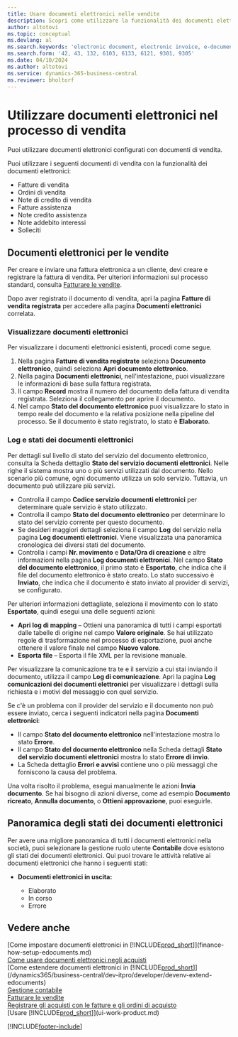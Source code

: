 ```yaml
---
title: Usare documenti elettronici nelle vendite
description: Scopri come utilizzare la funzionalità dei documenti elettronici correlata alle vendite.
author: altotovi
ms.topic: conceptual
ms.devlang: al
ms.search.keywords: 'electronic document, electronic invoice, e-document, e-invoice, sales, deliver'
ms.search.form: '42, 43, 132, 6103, 6133, 6121, 9301, 9305'
ms.date: 04/10/2024
ms.author: altotovi
ms.service: dynamics-365-business-central
ms.reviewer: bholtorf
---
```


# <a name="use-e-documents-in-the-sales-process"></a>Utilizzare documenti elettronici nel processo di vendita

Puoi utilizzare documenti elettronici configurati con documenti di vendita.

Puoi utilizzare i seguenti documenti di vendita con la funzionalità dei documenti elettronici:  

- Fatture di vendita
- Ordini di vendita
- Note di credito di vendita
- Fatture assistenza
- Note credito assistenza
- Note addebito interessi
- Solleciti

## <a name="e-documents-in-sales"></a>Documenti elettronici per le vendite

Per creare e inviare una fattura elettronica a un cliente, devi creare e registrare la fattura di vendita. Per ulteriori informazioni sul processo standard, consulta [Fatturare le vendite](sales-how-invoice-sales.md).

Dopo aver registrato il documento di vendita, apri la pagina **Fatture di vendita registrata** per accedere alla pagina **Documenti elettronici** correlata.

### <a name="view-e-documents"></a>Visualizzare documenti elettronici

Per visualizzare i documenti elettronici esistenti, procedi come segue.

1. Nella pagina **Fatture di vendita registrate** seleziona **Documento elettronico**, quindi seleziona **Apri documento elettronico**.
2. Nella pagina **Documenti elettronici**, nell'intestazione, puoi visualizzare le informazioni di base sulla fattura registrata.
3. Il campo **Record** mostra il numero del documento della fattura di vendita registrata. Seleziona il collegamento per aprire il documento.
4. Nel campo **Stato del documento elettronico** puoi visualizzare lo stato in tempo reale del documento e la relativa posizione nella pipeline del processo. Se il documento è stato registrato, lo stato è **Elaborato**.

### <a name="e-document-statuses-and-logs"></a>Log e stati dei documenti elettronici

Per dettagli sul livello di stato del servizio del documento elettronico, consulta la Scheda dettaglio **Stato del servizio documenti elettronici**. Nelle righe il sistema mostra uno o più servizi utilizzati dal documento. Nello scenario più comune, ogni documento utilizza un solo servizio. Tuttavia, un documento può utilizzare più servizi.

- Controlla il campo **Codice servizio documenti elettronici** per determinare quale servizio è stato utilizzato.
- Controlla il campo **Stato del documento elettronico** per determinare lo stato del servizio corrente per questo documento.
- Se desideri maggiori dettagli seleziona il campo **Log** del servizio nella pagina **Log documenti elettronici**. Viene visualizzata una panoramica cronologica dei diversi stati del documento.
- Controlla i campi **Nr. movimento** e **Data/Ora di creazione** e altre informazioni nella pagina **Log documenti elettronici**. Nel campo **Stato del documento elettronico**, il primo stato è **Esportato**, che indica che il file del documento elettronico è stato creato. Lo stato successivo è **Inviato**, che indica che il documento è stato inviato al provider di servizi, se configurato.

Per ulteriori informazioni dettagliate, seleziona il movimento con lo stato **Esportato**, quindi esegui una delle seguenti azioni:

- **Apri log di mapping** – Ottieni una panoramica di tutti i campi esportati dalle tabelle di origine nel campo **Valore originale**. Se hai utilizzato regole di trasformazione nel processo di esportazione, puoi anche ottenere il valore finale nel campo **Nuovo valore**.
- **Esporta file** – Esporta il file XML per la revisione manuale.

Per visualizzare la comunicazione tra te e il servizio a cui stai inviando il documento, utilizza il campo **Log di comunicazione**. Apri la pagina **Log comunicazioni dei documenti elettronici** per visualizzare i dettagli sulla richiesta e i motivi del messaggio con quel servizio.

Se c'è un problema con il provider del servizio e il documento non può essere inviato, cerca i seguenti indicatori nella pagina **Documenti elettronici**:

- Il campo **Stato del documento elettronico** nell'intestazione mostra lo stato **Errore**.
- Il campo **Stato del documento elettronico** nella Scheda dettagli **Stato del servizio documenti elettronici** mostra lo stato **Errore di invio**.
- La Scheda dettaglio **Errori e avvisi** contiene uno o più messaggi che forniscono la causa del problema.

Una volta risolto il problema, esegui manualmente le azioni **Invia documento**. Se hai bisogno di azioni diverse, come ad esempio **Documento ricreato**, **Annulla documento**, o **Ottieni approvazione**, puoi eseguirle.

## <a name="overview-of-e-document-statuses"></a>Panoramica degli stati dei documenti elettronici

Per avere una migliore panoramica di tutti i documenti elettronici nella società, puoi selezionare la gestione ruolo utente **Contabile** dove esistono gli stati dei documenti elettronici. Qui puoi trovare le attività relative ai documenti elettronici che hanno i seguenti stati:

- **Documenti elettronici in uscita:**

    - Elaborato
    - In corso
    - Errore


## <a name="see-also"></a>Vedere anche

[Come impostare documenti elettronici in [!INCLUDE[prod_short](includes/prod_short.md)]](finance-how-setup-edocuments.md)    
[Come usare documenti elettronici negli acquisti](finance-how-use-edocuments-purchase.md)  
[Come estendere documenti elettronici in [!INCLUDE[prod_short](includes/prod_short.md)]](/dynamics365/business-central/dev-itpro/developer/devenv-extend-edocuments)    
[Gestione contabile](finance.md)    
[Fatturare le vendite](sales-how-invoice-sales.md)    
[Registrare gli acquisti con le fatture e gli ordini di acquisto](purchasing-how-record-purchases.md)    
[Usare [!INCLUDE[prod_short](includes/prod_short.md)]](ui-work-product.md)  

[!INCLUDE[footer-include](includes/footer-banner.md)]
